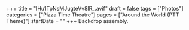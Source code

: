 +++
title = "lHu1TpNsMJugteVv8lR_.avif"
draft = false
tags = ["Photos"]
categories = ["Pizza Time Theatre"]
pages = ["Around the World (PTT Theme)"]
startDate = ""
+++
Backdrop assembly.
